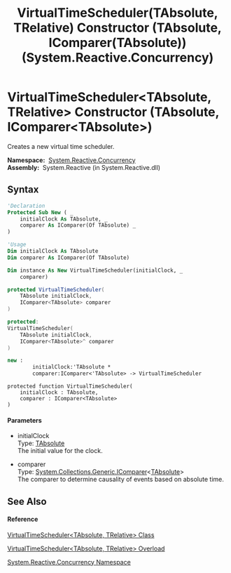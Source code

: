 ﻿---
title: VirtualTimeScheduler(TAbsolute, TRelative) Constructor (TAbsolute, IComparer(TAbsolute)) (System.Reactive.Concurrency)
TOCTitle: VirtualTimeScheduler(TAbsolute, TRelative) Constructor (TAbsolute, IComparer(TAbsolute))
ms:assetid: M:System.Reactive.Concurrency.VirtualTimeScheduler`2.#ctor(`0,System.Collections.Generic.IComparer{`0})
ms:mtpsurl: https://msdn.microsoft.com/en-us/library/Hh212036(v=VS.103)
ms:contentKeyID: 36069735
ms.date: 06/28/2011
mtps_version: v=VS.103
dev_langs:
- vb
- csharp
- c++
- fsharp
- jscript
---

# VirtualTimeScheduler\<TAbsolute, TRelative\> Constructor (TAbsolute, IComparer\<TAbsolute\>)

Creates a new virtual time scheduler.

**Namespace:**  [System.Reactive.Concurrency](hh229042\(v=vs.103\).md)  
**Assembly:**  System.Reactive (in System.Reactive.dll)

## Syntax

``` vb
'Declaration
Protected Sub New ( _
    initialClock As TAbsolute, _
    comparer As IComparer(Of TAbsolute) _
)
```

``` vb
'Usage
Dim initialClock As TAbsolute
Dim comparer As IComparer(Of TAbsolute)

Dim instance As New VirtualTimeScheduler(initialClock, _
    comparer)
```

``` csharp
protected VirtualTimeScheduler(
    TAbsolute initialClock,
    IComparer<TAbsolute> comparer
)
```

``` c++
protected:
VirtualTimeScheduler(
    TAbsolute initialClock, 
    IComparer<TAbsolute>^ comparer
)
```

``` fsharp
new : 
        initialClock:'TAbsolute * 
        comparer:IComparer<'TAbsolute> -> VirtualTimeScheduler
```

``` jscript
protected function VirtualTimeScheduler(
    initialClock : TAbsolute, 
    comparer : IComparer<TAbsolute>
)
```

#### Parameters

  - initialClock  
    Type: [TAbsolute](hh229068\(v=vs.103\).md)  
    The initial value for the clock.  

<!-- end list -->

  - comparer  
    Type: [System.Collections.Generic.IComparer](https://msdn.microsoft.com/en-us/library/8ehhxeaf)\<[TAbsolute](hh229068\(v=vs.103\).md)\>  
    The comparer to determine causality of events based on absolute time.  

## See Also

#### Reference

[VirtualTimeScheduler\<TAbsolute, TRelative\> Class](hh229068\(v=vs.103\).md)

[VirtualTimeScheduler\<TAbsolute, TRelative\> Overload](hh229540\(v=vs.103\).md)

[System.Reactive.Concurrency Namespace](hh229042\(v=vs.103\).md)

